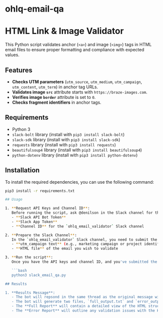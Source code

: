 # ohlq-email-qa

# HTML Link & Image Validator

This Python script validates anchor (`<a>`) and image (`<img>`) tags in HTML email files to ensure proper formatting and compliance with expected values.

## Features
- **Checks UTM parameters** (`utm_source`, `utm_medium`, `utm_campaign`, `utm_content`, `utm_term`) in anchor tag URLs.
- **Validates image `src`** attribute starts with `https://braze-images.com`.
- **Verifies image `border`** attribute is set to `0`.
- **Checks fragment identifiers** in anchor tags.

## Requirements
- Python 3
- `slack-bolt` library (install with `pip3 install slack-bolt`)
- `slack-sdk` library (install with `pip3 install slack-sdk`)
- `requests` library (install with `pip3 install requests`)
- `beautifulsoup4` library (install with `pip3 install beautifulsoup4`)
- `python-dotenv` library (install with `pip3 install python-dotenv`)

## Installation

To install the required dependencies, you can use the following command:

```bash
pip3 install -r requirements.txt

## Usage

1. **Request API Keys and Channel ID**:  
   Before running the script, ask @denilson in the Slack channel for the following:
   - **Slack API Bot Token**
   - **Slack App Token**
   - **Channel ID** for the `ohlq_email_validator` Slack channel

2. **Prepare the Slack Channel**:  
   In the `ohlq_email_validator` Slack channel, you need to submit the following:
   - **utm_campaign text** (e.g., marketing campaign or project identifier)
   - **HTML file** of the email you wish to validate

3. **Run the script**:  
   Once you have the API keys and channel ID, and you've submitted the necessary information in Slack, run the script using:

   ```bash
   python3 slack_email_qa.py

## Results

1. **Results Message**: 
   - The bot will repsond in the same thread as the original message with the html file and utm_campaign aram
   - The bot will generate two files, `full_output.txt` and `error_output.txt`.
   - The **Full Report** will contain a detailed view of the HTML structure (line numbers, attributes).
   - The **Error Report** will outline any validation issues with the HTML, with details like missing attributes or tags and broken links, along with line numbers and a breakdown of what went wrong.

